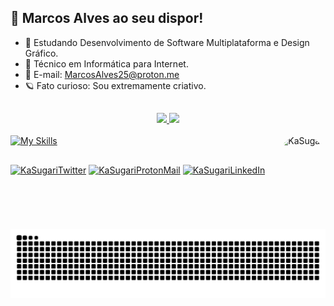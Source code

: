 ## 📌 Marcos Alves ao seu dispor! 


- 📖 Estudando Desenvolvimento de Software Multiplataforma e Design Gráfico.
- 📒 Técnico em Informática para Internet.
- 📧 E-mail: MarcosAlves25@proton.me
- 🪐 Fato curioso: Sou extremamente criativo.

##

<div align="center">
  <a href="https://github.com/MarcosAlves90">
  <img height="180em" src="https://github-readme-stats.vercel.app/api?username=marcosalves90&show_icons=true&theme=gotham&include_all_commits=true&count_private=true"/>
  <img height="180em" src="https://github-readme-stats.vercel.app/api/top-langs/?username=marcosalves90&layout=compact&langs_count=7&theme=gotham"/>
</div>
   
<div style="display: inline_block"><br>
  <img src="https://skillicons.dev/icons?i=ps,ai,figma,vscode,git,js,html,css,bootstrap,py," alt="My Skills">
  <img align="right" alt="KaSugari" height="150" style="border-radius:50px;" src="https://cdn.discordapp.com/attachments/967956966238466091/1210264709295644782/CobaltoPrancheta_14x-modified.png?ex=66181258&is=66059d58&hm=dadde1ecc496baf5a32ad59b834981bcf8f8c0fc55900d30d9fdfc4870f7f6d4&">
</div>

##

<div>
  <a href="https://twitter.com/yellowpinguim" target="_blank"> <img alt ="KaSugariTwitter" src="https://img.shields.io/badge/Twitter-1DA1F2?style=for-the-badge&logo=twitter&logoColor=white"></img></a>
  <a href="mailto:MarcosAlves25@proton.me" target="_blank"> <img alt ="KaSugariProtonMail" src="https://img.shields.io/badge/ProtonMail-8B89CC?style=for-the-badge&logo=protonmail&logoColor=white"></img></a>
  <a href="https://www.linkedin.com/in/marcosalveslopesjunior" target="_blank"> <img alt ="KaSugariLinkedIn" src="https://img.shields.io/badge/LinkedIn-0077B5?style=for-the-badge&logo=linkedin&logoColor=white"></img></a>
</div>

<picture>
  <source media="(prefers-color-scheme: dark)" srcset="https://raw.githubusercontent.com/MarcosAlves90/MarcosAlves90/output/github-contribution-grid-snake-dark.svg">
  <source media="(prefers-color-scheme: light)" srcset="https://raw.githubusercontent.com/MarcosAlves90/MarcosAlves90/output/github-contribution-grid-snake.svg">
  <img alt="github contribution grid snake animation" src="https://raw.githubusercontent.com/MarcosAlves90/MarcosAlves90/output/github-contribution-grid-snake.svg">
</picture>
